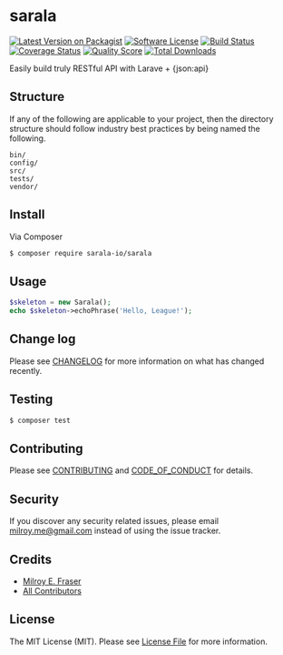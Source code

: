 # sarala

[![Latest Version on Packagist][ico-version]][link-packagist]
[![Software License][ico-license]](LICENSE.md)
[![Build Status][ico-travis]][link-travis]
[![Coverage Status][ico-scrutinizer]][link-scrutinizer]
[![Quality Score][ico-code-quality]][link-code-quality]
[![Total Downloads][ico-downloads]][link-downloads]

Easily build truly RESTful API with Larave + {json:api}

## Structure

If any of the following are applicable to your project, then the directory structure should follow industry best practices by being named the following.

```
bin/        
config/
src/
tests/
vendor/
```


## Install

Via Composer

``` bash
$ composer require sarala-io/sarala
```

## Usage

``` php
$skeleton = new Sarala();
echo $skeleton->echoPhrase('Hello, League!');
```

## Change log

Please see [CHANGELOG](CHANGELOG.md) for more information on what has changed recently.

## Testing

``` bash
$ composer test
```

## Contributing

Please see [CONTRIBUTING](CONTRIBUTING.md) and [CODE_OF_CONDUCT](CODE_OF_CONDUCT.md) for details.

## Security

If you discover any security related issues, please email milroy.me@gmail.com instead of using the issue tracker.

## Credits

- [Milroy E. Fraser][link-author]
- [All Contributors][link-contributors]

## License

The MIT License (MIT). Please see [License File](LICENSE.md) for more information.

[ico-version]: https://img.shields.io/packagist/v/sarala-io/sarala.svg?style=flat-square
[ico-license]: https://img.shields.io/badge/license-MIT-brightgreen.svg?style=flat-square
[ico-travis]: https://img.shields.io/travis/sarala-io/sarala/master.svg?style=flat-square
[ico-scrutinizer]: https://img.shields.io/scrutinizer/coverage/g/sarala-io/sarala.svg?style=flat-square
[ico-code-quality]: https://img.shields.io/scrutinizer/g/sarala-io/sarala.svg?style=flat-square
[ico-downloads]: https://img.shields.io/packagist/dt/sarala-io/sarala.svg?style=flat-square

[link-packagist]: https://packagist.org/packages/sarala-io/sarala
[link-travis]: https://travis-ci.org/sarala-io/sarala
[link-scrutinizer]: https://scrutinizer-ci.com/g/sarala-io/sarala/code-structure
[link-code-quality]: https://scrutinizer-ci.com/g/sarala-io/sarala
[link-downloads]: https://packagist.org/packages/sarala-io/sarala
[link-author]: https://github.com/milroyfraser
[link-contributors]: ../../contributors
